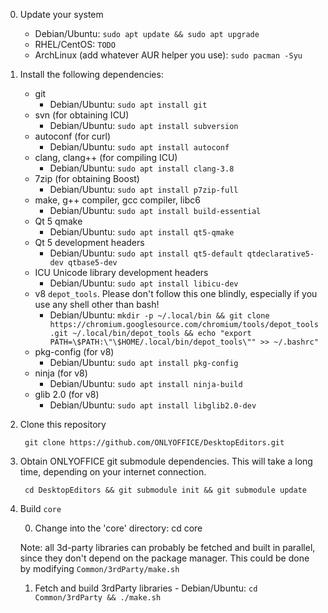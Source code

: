 0. Update your system

    - Debian/Ubuntu: `sudo apt update && sudo apt upgrade`
    - RHEL/CentOS: `TODO`
    - ArchLinux (add whatever AUR helper you use): `sudo pacman -Syu`

1. Install the following dependencies:

    - git 
        * Debian/Ubuntu: `sudo apt install git`
    - svn (for obtaining ICU)
        * Debian/Ubuntu: `sudo apt install subversion`
    - autoconf (for curl)
        * Debian/Ubuntu: `sudo apt install autoconf`
    - clang, clang++ (for compiling ICU)
        * Debian/Ubuntu: `sudo apt install clang-3.8`
    - 7zip (for obtaining Boost)
        * Debian/Ubuntu: `sudo apt install p7zip-full`
    - make, g++ compiler, gcc compiler, libc6 
        * Debian/Ubuntu: `sudo apt install build-essential`
    - Qt 5 qmake 
        * Debian/Ubuntu: `sudo apt install qt5-qmake`
    - Qt 5 development headers 
        * Debian/Ubuntu: `sudo apt install qt5-default qtdeclarative5-dev qtbase5-dev`
    - ICU Unicode library development headers
        * Debian/Ubuntu: `sudo apt install libicu-dev`
    - v8 `depot_tools`. Please don't follow this one blindly, especially if you use any shell other than bash!
        * Debian/Ubuntu: `mkdir -p ~/.local/bin && git clone https://chromium.googlesource.com/chromium/tools/depot_tools.git ~/.local/bin/depot_tools && echo "export PATH=\$PATH:\"\$HOME/.local/bin/depot_tools\"" >> ~/.bashrc"`
    - pkg-config (for v8)
        * Debian/Ubuntu: `sudo apt install pkg-config`
    - ninja (for v8)
        * Debian/Ubuntu: `sudo apt install ninja-build`
    - glib 2.0 (for v8)
        * Debian/Ubuntu: `sudo apt install libglib2.0-dev`

2. Clone this repository

        git clone https://github.com/ONLYOFFICE/DesktopEditors.git

3. Obtain ONLYOFFICE git submodule dependencies. This will take a long time, 
depending on your internet connection.

        cd DesktopEditors && git submodule init && git submodule update

4. Build `core`

    0. Change into the 'core' directory:
            cd core

    Note: all 3d-party libraries can probably be fetched and built in parallel, since they don't depend on the package manager. This could be done by modifying `Common/3rdParty/make.sh`
    1. Fetch and build 3rdParty libraries
            - Debian/Ubuntu: `cd Common/3rdParty && ./make.sh`
